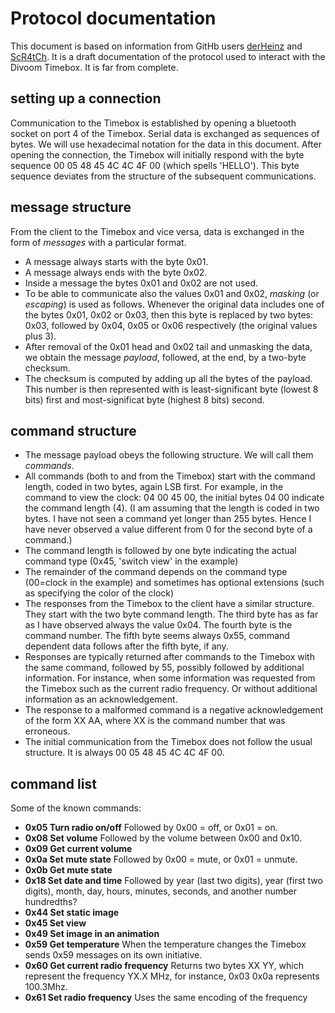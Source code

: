 # Protocol documentation
This document is based on information from GitHb users [derHeinz](https://github.com/derHeinz/divoom-adapter) and [ScR4tCh](https://github.com/ScR4tCh/timebox).
It is a draft documentation of the protocol used to interact with the Divoom Timebox. It is far from complete.

## setting up a connection
Communication to the Timebox is established by opening a bluetooth socket on port 4 of the Timebox.
Serial data is exchanged as sequences of bytes. We will use hexadecimal notation for the data in this document. After opening the connection, the Timebox will initially respond with the 
byte sequence 00 05 48 45 4C 4C 4F 00 (which spells 'HELLO'). This byte sequence deviates from the structure of the subsequent communications.

## message structure
From the client to the Timebox and vice versa, data is exchanged in the form of *messages* with a particular format.
* A message always starts with the byte 0x01.
* A message always ends with the byte 0x02.
* Inside a message the bytes 0x01 and 0x02 are not used.
* To be able to communicate also the values 0x01 and 0x02, *masking* (or *escaping*) is used as follows. Whenever the original data includes one of the bytes 0x01, 0x02 or 0x03, then this byte
  is replaced by two bytes: 0x03, followed by 0x04, 0x05 or 0x06 respectively (the original values plus 3).
* After removal of the 0x01 head and 0x02 tail and unmasking the data, we obtain the message *payload*, followed, at the end, by a two-byte checksum.
* The checksum is computed by adding up all the bytes of the payload. This number is then represented with is least-significant byte (lowest 8 bits) first and most-significat byte (highest 8 bits) second.

## command structure
* The message payload obeys the following structure. We will call them *commands*.
* All commands (both to and from the Timebox) start with the command length, coded in two bytes, again LSB first. For example, in the command to view the clock: 04 00 45 00, the initial bytes 04 00 indicate the command length (4).
  (I am assuming that the length is coded in two bytes. I have not seen a command yet longer than 255 bytes. Hence I have never observed a value different from 0 for the second byte of a command.)
* The command length is followed by one byte indicating the actual command type (0x45, 'switch view' in the example)
* The remainder of the command depends on the command type (00=clock in the example) and sometimes has optional extensions (such as specifying the color of the clock)
* The responses from the Timebox to the client have a similar structure. They start with the two byte command length. The third byte has as far as I have observed always the value 0x04. The fourth byte is the command number. The fifth byte seems always 0x55, command dependent data follows after the fifth byte, if any.
* Responses are typically returned after commands to the Timebox with the same command, followed by 55, possibly followed by additional information. For instance, when some information was requested from the Timebox such as the current radio frequency. Or without additional information as an acknowledgement.
* The response to a malformed command is a negative acknowledgement of the form XX AA, where XX is the command number that was erroneous.
* The initial communication from the Timebox does not follow the usual structure. It is always 00 05 48 45 4C 4C 4F 00.

## command list
Some of the known commands:
* **0x05 Turn radio on/off**
  Followed by 0x00 = off, or 0x01 = on.
* **0x08 Set volume**
  Followed by the volume between 0x00 and 0x10.
* **0x09 Get current volume**
* **0x0a Set mute state**
  Followed by 0x00 = mute, or 0x01 = unmute.
* **0x0b Get mute state**
* **0x18 Set date and time**
  Followed by year (last two digits), year (first two digits), month, day, hours, minutes, seconds, and another number hundredths?
* **0x44 Set static image**
* **0x45 Set view**
* **0x49 Set image in an animation**
* **0x59 Get temperature**
  When the temperature changes the Timebox sends 0x59 messages on its own initiative.
* **0x60 Get current radio frequency**
  Returns two bytes XX YY, which represent the frequency YX.X MHz, for instance, 0x03 0x0a represents 100.3Mhz.
* **0x61 Set radio frequency**
  Uses the same encoding of the frequency